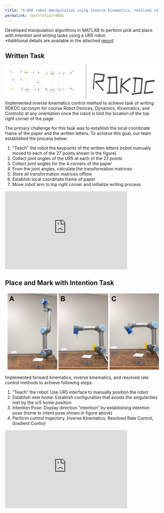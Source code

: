 ```yaml
---
title: "6-DOF robot manipulation using inverse kinematics, resolved rate, and gradient control methods"
permalink: /portfolio/rdkdc
---
```


Developed manipulation algorithms in MATLAB to perform pick and place with intention and writing tasks using a UR5 robot.          
*Additional details are available in the attached [report](https://www.kinjshah.com/files/RDKDCFinalProject.pdf)

## Written Task
<div align="center">
  <img src='/images/rdkdc.png'>
</div>
Implemented inverse kinematics control method to achieve task of writing RDKDC (acronym for course Robot Devices, Dynamics, Kinematics, and Controls) at any orientation once the robot is told the location of the top right corner of the page. 

The primary challenge for this task was to establish the local coordinate frame of the paper and the written letters. To achieve this goal, our team established the process below:
1. "Teach" the robot the keypoints of the written letters (robot manually moved to each of the 27 points shown in the figure)
2. Collect joint angles of the UR5 at each of the 27 points 
3. Collect joint angles for the 4 corners of the paper 
4. From the joint angles, calculate the transformation matrices 
5. Store all transformation matrices offline 
6. Establish local coordinate frame of paper 
7. Move robot arm to top right corner and initialize writing process 

<iframe width="400" height="255" src="https://www.youtube.com/embed/aduOeCUExFI" frameborder="0" allow="accelerometer; autoplay; clipboard-write; encrypted-media; gyroscope; picture-in-picture" allowfullscreen></iframe>

## Place and Mark with Intention Task
<div align="center">
  <img src='/images/homeandintent.png'>
</div>

Implemented forward kinematics, inverse kinematics, and resolved rate control methods to achieve following steps:
1. “Teach” the robot: Use UR5 interface to manually position the robot     
2. Establish new home: Establish configuration that avoids the singularities met by the ur5 home position     
3. Intention Pose: Display direction “intention” by establishing intention pose (home to intent pose shown in figure above)     
4. Perform control trajectory: Inverse Kinematics, Resolved Rate Control, Gradient Control      

<iframe width="400" height="255" src="https://www.youtube.com/watch?v=9ZHz0VcOGyU" frameborder="0" allow="accelerometer; autoplay; clipboard-write; encrypted-media; gyroscope; picture-in-picture" allowfullscreen></iframe>
